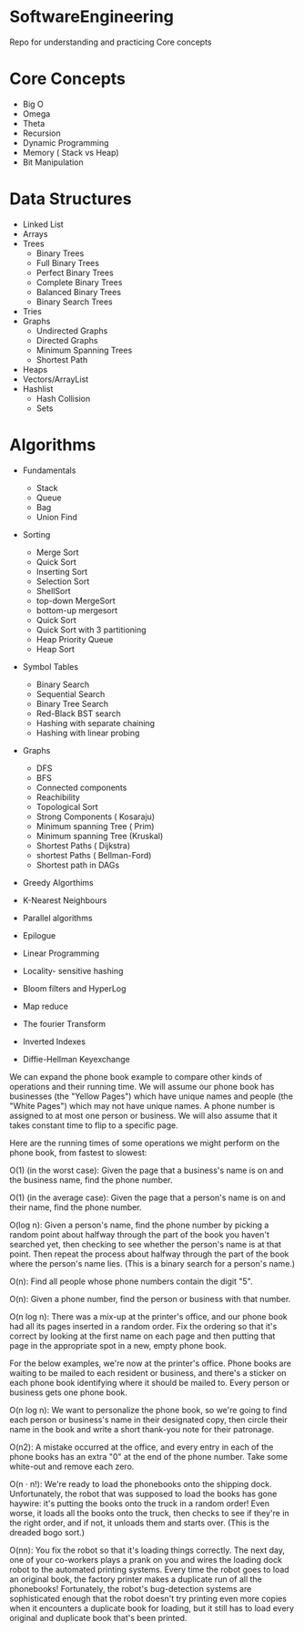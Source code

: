 # SoftwareEngineering
Repo for understanding and practicing Core concepts

# Core Concepts
* Big O
* Omega
* Theta
* Recursion
* Dynamic Programming
* Memory ( Stack vs Heap)
* Bit Manipulation



# Data Structures
* Linked List
* Arrays
* Trees
  * Binary Trees
  * Full Binary Trees
  * Perfect Binary Trees
  * Complete Binary Trees
  * Balanced Binary Trees
  * Binary Search Trees
* Tries
* Graphs
  * Undirected Graphs
  * Directed Graphs
  * Minimum Spanning Trees
  * Shortest Path
* Heaps
* Vectors/ArrayList
* Hashlist
  * Hash Collision
  * Sets

# Algorithms
* Fundamentals
  * Stack
  * Queue
  * Bag
  * Union Find
* Sorting 
  * Merge Sort
  * Quick Sort
  * Inserting Sort
  * Selection Sort
  * ShellSort
  * top-down MergeSort
  * bottom-up mergesort
  * Quick Sort
  * Quick Sort with 3 partitioning
  * Heap Priority Queue
  * Heap Sort
* Symbol Tables
  * Binary Search
  * Sequential Search
  * Binary Tree Search
  * Red-Black BST search
  * Hashing with separate chaining
  * Hashing with linear probing
* Graphs
  * DFS
  * BFS
  * Connected components
  * Reachibility
  * Topological Sort
  * Strong Components ( Kosaraju)
  * Minimum spanning Tree ( Prim)
  * Minimum spanning Tree (Kruskal)
  * Shortest Paths ( Dijkstra)
  * shortest Paths ( Bellman-Ford)
  * Shortest path in DAGs

* Greedy Algorthims
* K-Nearest Neighbours
* Parallel algorithms
* Epilogue
* Linear Programming
* Locality- sensitive hashing
* Bloom filters and HyperLog
* Map reduce
* The fourier Transform
* Inverted Indexes
* Diffie-Hellman Keyexchange



We can expand the phone book example to compare other kinds of operations and their running time. We will assume our phone book has businesses (the "Yellow Pages") which have unique names and people (the "White Pages") which may not have unique names. A phone number is assigned to at most one person or business. We will also assume that it takes constant time to flip to a specific page.

Here are the running times of some operations we might perform on the phone book, from fastest to slowest:

O(1) (in the worst case): Given the page that a business's name is on and the business name, find the phone number.

O(1) (in the average case): Given the page that a person's name is on and their name, find the phone number.

O(log n): Given a person's name, find the phone number by picking a random point about halfway through the part of the book you haven't searched yet, then checking to see whether the person's name is at that point. Then repeat the process about halfway through the part of the book where the person's name lies. (This is a binary search for a person's name.)

O(n): Find all people whose phone numbers contain the digit "5".

O(n): Given a phone number, find the person or business with that number.

O(n log n): There was a mix-up at the printer's office, and our phone book had all its pages inserted in a random order. Fix the ordering so that it's correct by looking at the first name on each page and then putting that page in the appropriate spot in a new, empty phone book.

For the below examples, we're now at the printer's office. Phone books are waiting to be mailed to each resident or business, and there's a sticker on each phone book identifying where it should be mailed to. Every person or business gets one phone book.

O(n log n): We want to personalize the phone book, so we're going to find each person or business's name in their designated copy, then circle their name in the book and write a short thank-you note for their patronage.

O(n2): A mistake occurred at the office, and every entry in each of the phone books has an extra "0" at the end of the phone number. Take some white-out and remove each zero.

O(n · n!): We're ready to load the phonebooks onto the shipping dock. Unfortunately, the robot that was supposed to load the books has gone haywire: it's putting the books onto the truck in a random order! Even worse, it loads all the books onto the truck, then checks to see if they're in the right order, and if not, it unloads them and starts over. (This is the dreaded bogo sort.)

O(nn): You fix the robot so that it's loading things correctly. The next day, one of your co-workers plays a prank on you and wires the loading dock robot to the automated printing systems. Every time the robot goes to load an original book, the factory printer makes a duplicate run of all the phonebooks! Fortunately, the robot's bug-detection systems are sophisticated enough that the robot doesn't try printing even more copies when it encounters a duplicate book for loading, but it still has to load every original and duplicate book that's been printed.